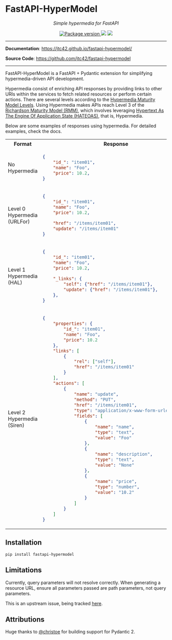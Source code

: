# FastAPI-HyperModel

<p align="center">
    <em>Simple hypermedia for FastAPI</em>
</p>
<p align="center">
<a href="https://pypi.org/project/fastapi-utils" target="_blank">
    <img src="https://badge.fury.io/py/fastapi-hypermodel.svg" alt="Package version">
</a>
    <img src="https://img.shields.io/pypi/pyversions/fastapi-hypermodel.svg">
    <img src="https://img.shields.io/github/license/jtc42/fastapi-hypermodel.svg">
</p>

---

**Documentation**: <a href="https://jtc42.github.io/fastapi-hypermodel/" target="_blank">https://jtc42.github.io/fastapi-hypermodel/</a>

**Source Code**: <a href="https://github.com/jtc42/fastapi-hypermodel" target="_blank">https://github.com/jtc42/fastapi-hypermodel</a>

---

FastAPI-HyperModel is a FastAPI + Pydantic extension for simplifying
hypermedia-driven API development. 

Hypermedia consist of enriching API responses by providing links to other URIs
within the services to fetch related resources or perform certain actions. There
are several levels according to the [Hypermedia Maturity Model
Levels](https://8thlight.com/insights/the-hypermedia-maturity-model). Using
Hypermedia makes APIs reach Level 3 of the [Richardson Maturity Model
(RMM)](https://en.wikipedia.org/wiki/Richardson_Maturity_Model), which involves
leveraging [Hypertext As The Engine Of Application State
(HATEOAS)](https://en.wikipedia.org/wiki/HATEOAS), that is, Hypermedia.

Below are some examples of responses using hypermedia. For detailed examples,
check the docs.

<table>
<tbody>
<tr>
<th>Format</th>
<th>Response</th>
</tr>
<tr>
<td>

No Hypermedia

</td>
<td>

```json linenums="1"
{
    "id_": "item01",
    "name": "Foo",
    "price": 10.2,
}
```

</td>
</tr>
<tr>
<td>

Level 0 Hypermedia (URLFor)

</td>
<td>

```json linenums="1"
{
    "id_": "item01",
    "name": "Foo",
    "price": 10.2,

    "href": "/items/item01",
    "update": "/items/item01"
}
```

</td>
</tr>
<tr>
<td>

Level 1 Hypermedia (HAL)

</td>
<td>

```json linenums="1"
{
    "id_": "item01",
    "name": "Foo",
    "price": 10.2,

    "_links": {
        "self": {"href": "/items/item01"},
        "update": {"href": "/items/item01"},
    },
}
```

</td>
</tr>
<tr>
<td>

Level 2 Hypermedia (Siren)

</td>
<td>

```json linenums="1"
{
    "properties": {
        "id_": "item01",
        "name": "Foo",
        "price": 10.2
    },
    "links": [
        {
            "rel": ["self"],
            "href": "/items/item01"
        }
    ],
    "actions": [
        {
            "name": "update",
            "method": "PUT",
            "href": "/items/item01",
            "type": "application/x-www-form-urlencoded",
            "fields": [
                {
                    "name": "name",
                    "type": "text",
                    "value": "Foo"
                },
                {
                    "name": "description",
                    "type": "text",
                    "value": "None"
                },
                {
                    "name": "price",
                    "type": "number",
                    "value": "10.2"
                }
            ]
        }
    ]
}
```
</td>
</tr>
</tbody>
</table>

## Installation

`pip install fastapi-hypermodel`

## Limitations

Currently, query parameters will not resolve correctly. When generating a resource URL, ensure all parameters passed are path parameters, not query parameters.

This is an upstream issue, being tracked [here](https://github.com/encode/starlette/issues/560).

## Attributions

Huge thanks to [@christoe](https://github.com/christoe) for building support for Pydantic 2.


